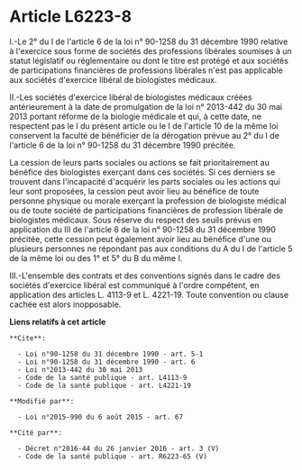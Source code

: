 # Article L6223-8

I.-Le 2° du I de l'article 6 de la loi n° 90-1258 du 31 décembre 1990 relative à l'exercice sous forme de sociétés des
professions libérales soumises à un statut législatif ou réglementaire ou dont le titre est protégé et aux sociétés de
participations financières de professions libérales n'est pas applicable aux sociétés d'exercice libéral de biologistes
médicaux. 

II.-Les sociétés d'exercice libéral de biologistes médicaux créées antérieurement à la date de promulgation de la loi n°
2013-442 du 30 mai 2013 portant réforme de la biologie médicale et qui, à cette date, ne respectent pas le I du présent
article ou le I de l'article 10 de la même loi conservent la faculté de bénéficier de la dérogation prévue au 2° du I de
l'article 6 de la loi n° 90-1258 du 31 décembre 1990 précitée. 

La cession de leurs parts sociales ou actions se fait prioritairement au bénéfice des biologistes exerçant dans ces sociétés.
Si ces derniers se trouvent dans l'incapacité d'acquérir les parts sociales ou les actions qui leur sont proposées, la
cession peut avoir lieu au bénéfice de toute personne physique ou morale exerçant la profession de biologiste médical ou de
toute société de participations financières de profession libérale de biologistes médicaux. Sous réserve du respect des
seuils prévus en application du III de l'article 6 de la loi n° 90-1258 du 31 décembre 1990 précitée, cette cession peut
également avoir lieu au bénéfice d'une ou plusieurs personnes ne répondant pas aux conditions du A du I de l'article 5 de la
même loi ou des 1° et 5° du B du même I.

III.-L'ensemble des contrats et des conventions signés dans le cadre des sociétés d'exercice libéral est communiqué à l'ordre
compétent, en application des articles L. 4113-9 et L. 4221-19. Toute convention ou clause cachée est alors inopposable.

**Liens relatifs à cet article**

	**Cite**:

	  - Loi n°90-1258 du 31 décembre 1990 - art. 5-1
	  - Loi n°90-1258 du 31 décembre 1990 - art. 6
	  - Loi n°2013-442 du 30 mai 2013
	  - Code de la santé publique - art. L4113-9
	  - Code de la santé publique - art. L4221-19

	**Modifié par**:

	  - Loi n°2015-990 du 6 août 2015 - art. 67

	**Cité par**:

	  - Décret n°2016-44 du 26 janvier 2016 - art. 3 (V)
	  - Code de la santé publique - art. R6223-65 (V)
